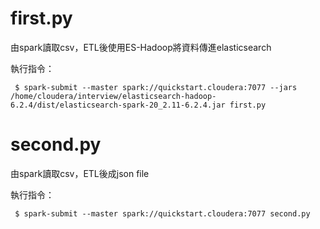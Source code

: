 # first.py
由spark讀取csv，ETL後使用ES-Hadoop將資料傳進elasticsearch


執行指令：

     $ spark-submit --master spark://quickstart.cloudera:7077 --jars /home/cloudera/interview/elasticsearch-hadoop-6.2.4/dist/elasticsearch-spark-20_2.11-6.2.4.jar first.py


# second.py
由spark讀取csv，ETL後成json file


執行指令：

     $ spark-submit --master spark://quickstart.cloudera:7077 second.py
